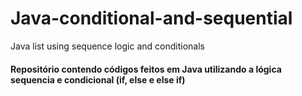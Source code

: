 # Java-conditional-and-sequential
 Java list using sequence logic and conditionals
#### Repositório contendo códigos feitos em Java utilizando a lógica sequencia e condicional (if, else e else if)
